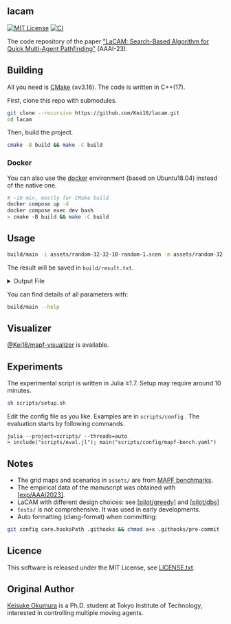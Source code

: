 lacam
---
[![MIT License](http://img.shields.io/badge/license-MIT-blue.svg?style=flat)](LICENSE)
[![CI](https://github.com/Kei18/lacam/actions/workflows/ci.yml/badge.svg)](https://github.com/Kei18/fast-mapf/actions/workflows/ci.yml)

The code repository of the paper ["LaCAM: Search-Based Algorithm for Quick Multi-Agent Pathfinding"](https://kei18.github.io/lacam) (AAAI-23).

## Building

All you need is [CMake](https://cmake.org/) (≥v3.16). The code is written in C++(17).

First, clone this repo with submodules.

```sh
git clone --recursive https://github.com/Kei18/lacam.git
cd lacam
```
Then, build the project.

```sh
cmake -B build && make -C build
```

### Docker

You can also use the [docker](https://www.docker.com/) environment (based on Ubuntu18.04) instead of the native one.

```sh
# ~10 min, mostly for CMake build
docker compose up -d
docker compose exec dev bash
> cmake -B build && make -C build
```

## Usage

```sh
build/main -i assets/random-32-32-10-random-1.scen -m assets/random-32-32-10.map -N 50 -v 1
```
The result will be saved in `build/result.txt`.

<details><summary>Output File</summary>

This is an example output of `random-32-32-10-random-1.scen`.
`(x, y)` denotes location.
`(0, 0)` is the left-top point.
`(x, 0)` is the location at `x`-th column and 1st row.

```
agents=50
map_file=random-32-32-10.map
solver=planner
solved=1
soc=1316
soc_lb=1113
makespan=55
makespan_lb=53
sum_of_loss=1191
sum_of_loss_lb=1113
comp_time=1
seed=0
starts=(11,6),(29,9),[...]
goals=(7,18),(1,16),[...]
solution=
0:(11,6),(29,9),[...]
1:(10,6),(29,10),[...]
[...]
```

</details>

You can find details of all parameters with:
```sh
build/main --help
```

## Visualizer

[@Kei18/mapf-visualizer](https://github.com/kei18/mapf-visualizer) is available.

## Experiments

The experimental script is written in Julia ≥1.7.
Setup may require around 10 minutes.

```sh
sh scripts/setup.sh
```

Edit the config file as you like.
Examples are in `scripts/config` .
The evaluation starts by following commands.

```
julia --project=scripts/ --threads=auto
> include("scripts/eval.jl"); main("scripts/config/mapf-bench.yaml")
```

## Notes

- The grid maps and scenarios in `assets/` are from [MAPF benchmarks](https://movingai.com/benchmarks/mapf.html).
- The empirical data of the manuscript was obtained with [[exp/AAAI2023]](https://github.com/Kei18/lacam/releases/tag/exp%2FAAAI2023).
- LaCAM with different design choices: see [[pilot/greedy]](https://github.com/Kei18/lacam/releases/tag/pilot%2Fgreedy) and [[pilot/dbs]](https://github.com/Kei18/lacam/releases/tag/pilot%2Fdbs)
- `tests/` is not comprehensive. It was used in early developments.
- Auto formatting (clang-format) when committing:

```sh
git config core.hooksPath .githooks && chmod a+x .githooks/pre-commit
```

## Licence

This software is released under the MIT License, see [LICENSE.txt](LICENCE.txt).

## Original Author

[Keisuke Okumura](https://kei18.github.io) is a Ph.D. student at Tokyo Institute of Technology, interested in controlling multiple moving agents.
